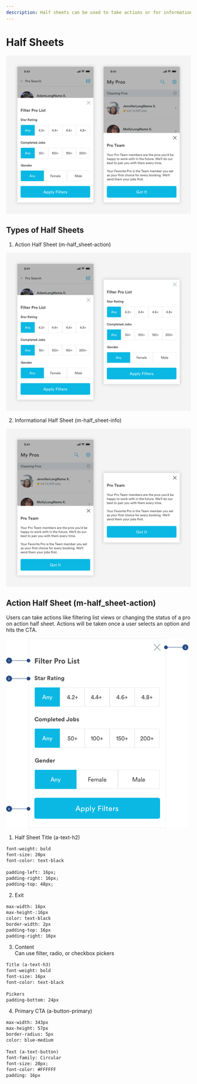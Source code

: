 ```yaml
---
description: Half sheets can be used to take actions or for informational purposes.
---
```


# Half Sheets

![](../.gitbook/assets/half-sheet-overview.png)

## Types of Half Sheets

1. Action Half Sheet \(m-half\_sheet-action\)

![](../.gitbook/assets/action-half-sheet.png)

2. Informational Half Sheet \(m-half\_sheet-info\)

![](../.gitbook/assets/info-half-sheet.png)

## Action Half Sheet \(m-half\_sheet-action\)

Users can take actions like filtering list views or changing the status of a pro on action half sheet. Actions will be taken once a user selects an option and hits the CTA.

![](../.gitbook/assets/action-half-sheet-1.png)

1. Half Sheet Title \(a-text-h2\)

```text
font-weight: bold
font-size: 20px
font-color: text-black

padding-left: 16px;
padding-right: 16px;
padding-top: 48px;
```

2. Exit

```text
max-width: 16px
max-height-:16px
color: text-black
border-width: 2px
padding-top: 16px
padding-right: 16px
```

3. Content  
Can use filter, radio, or checkbox pickers

```text
Title (a-text-h3)
font-weight: bold
font-size: 16px
font-color: text-black

Pickers
padding-bottom: 24px
```

4. Primary CTA \(a-button-primary\)

```text
max-width: 343px
max-height: 57px
border-radius: 5px
color: blue-medium
​
Text (a-text-button)
font-family: Circular
font-size: 20px;
font-color: #FFFFFF
padding: 16px
```

